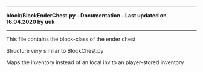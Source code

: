 ----

**block/BlockEnderChest.py - Documentation - Last updated on 16.04.2020 by uuk**

----

This file contains the block-class of the ender chest

Structure very similar to BlockChest.py

Maps the inventory instead of an local inv to an player-stored inventory